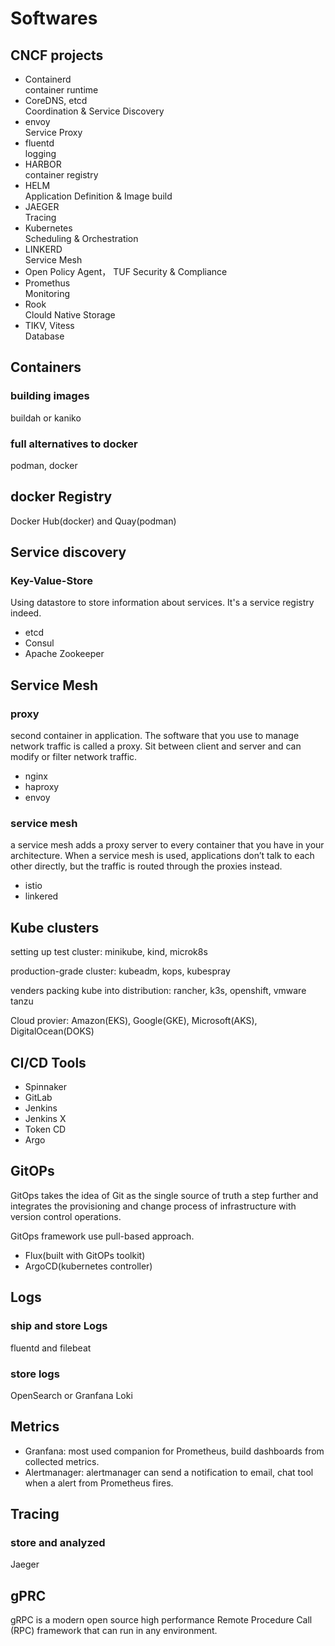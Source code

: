 # Softwares

## CNCF projects

- Containerd  
container runtime
- CoreDNS, etcd  
Coordination & Service Discovery
- envoy  
Service Proxy
- fluentd  
logging
- HARBOR  
container registry
- HELM  
Application Definition & Image build
- JAEGER  
Tracing
- Kubernetes  
Scheduling & Orchestration
- LINKERD  
Service Mesh
- Open Policy Agent， TUF
Security & Compliance
- Promethus  
Monitoring
- Rook  
Clould Native Storage
- TIKV, Vitess  
Database

## Containers

### building images

buildah or kaniko

### full alternatives to docker

podman, docker

## docker Registry

Docker Hub(docker) and Quay(podman)

## Service discovery

### Key-Value-Store

Using datastore to store information about services. It's a service registry indeed.  

- etcd
- Consul
- Apache Zookeeper

## Service Mesh

### proxy

second container in application. The software that you use to manage network traffic is called a proxy. Sit between client and server and can modify or filter network traffic.

- nginx
- haproxy
- envoy

### service mesh

a service mesh adds a proxy server to every container that you have in your architecture. When a service mesh is used, applications don’t talk to each other directly, but the traffic is routed through the proxies instead.

- istio
- linkered

## Kube clusters

setting up test cluster:
minikube, kind, microk8s

production-grade cluster:
kubeadm, kops, kubespray

venders packing kube into distribution:
rancher, k3s, openshift, vmware tanzu

Cloud provier:
Amazon(EKS), Google(GKE), Microsoft(AKS), DigitalOcean(DOKS)


## CI/CD Tools

- Spinnaker
- GitLab
- Jenkins
- Jenkins X
- Token CD
- Argo

## GitOPs

GitOps takes the idea of Git as the single source of truth a step further and integrates the provisioning and change process of infrastructure with version control operations.

GitOps framework use pull-based approach.

- Flux(built with GitOPs toolkit)
- ArgoCD(kubernetes controller)

## Logs

### ship and store Logs

fluentd and filebeat

### store logs

OpenSearch or Granfana Loki

## Metrics

- Granfana: most used companion for Prometheus, build dashboards from collected metrics.
- Alertmanager: alertmanager can send a notification to email, chat tool when a alert from Prometheus fires.

## Tracing

### store and analyzed

Jaeger


## gPRC

gRPC is a modern open source high performance Remote Procedure Call (RPC) framework that can run in any environment.

